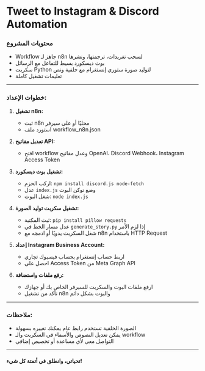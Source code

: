 # Tweet to Instagram & Discord Automation

### محتويات المشروع
- Workflow جاهز لـ n8n لسحب تغريدات، ترجمتها، ونشرها
- بوت ديسكورد بسيط للتفاعل مع الرسائل
- سكربت Python لتوليد صورة ستوري إنستغرام مع خلفية ونص
- تعليمات تشغيل كاملة

---

### خطوات الإعداد:

1. **تشغيل n8n:**
   - ثبت n8n محليًا أو على سيرفر
   - استورد ملف workflow_n8n.json

2. **تعديل مفاتيح API:**
   - افتح workflow وعدل مفاتيح OpenAI، Discord Webhook، Instagram Access Token

3. **تشغيل بوت ديسكورد:**
   - اركب الحزم: `npm install discord.js node-fetch`
   - عدل `index.js` وضع توكن البوت
   - شغل البوت: `node index.js`

4. **تشغيل سكربت توليد الصورة:**
   - ثبت المكتبة: `pip install pillow requests`
   - عدل مسار الخط في `generate_story.py` إذا لزم الأمر
   - شغل السكربت يدويًا أو ادمجه مع n8n باستخدام HTTP Request

5. **إعداد Instagram Business Account:**
   - اربط حساب إنستغرام بحساب فيسبوك تجاري
   - احصل على Access Token من Meta Graph API

6. **رفع ملفات واستضافة:**
   - ارفع ملفات البوت والسكربت للسيرفر الخاص بك أو جهازك
   - تأكد من تشغيل n8n والبوت بشكل دائم

---

### ملاحظات:
- الصورة الخلفية تستخدم رابط عام يمكنك تغييره بسهولة
- يمكن تعديل النصوص والأسماء في السكربت والـ workflow
- التواصل معي لأي مساعدة أو تخصيص إضافي

---

#### تحياتي، وانطلق في أتمتة كل شيء!
